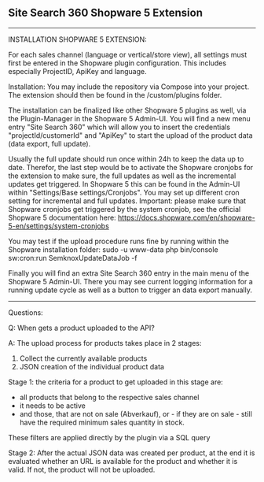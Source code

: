 ## Site Search 360 Shopware 5 Extension
***

INSTALLATION SHOPWARE 5 EXTENSION:

For each sales channel (language or vertical/store view), all settings must first be entered in the Shopware plugin configuration. This includes especially ProjectID, ApiKey and language.

Installation:
You may include the repository via Compose into your project. The extension should then be found in the /custom/plugins folder.

The installation can be finalized like other Shopware 5 plugins as well, via the Plugin-Manager in the Shopware 5 Admin-UI. You will find a new menu entry "Site Search 360" which will allow you to insert the credentials "projectId/customerId" and "ApiKey" to start the upload of the product data (data export, full update).


Usually the full update should run once within 24h to keep the data up to date. Therefor, the last step would be to activate the Shopware cronjobs for the extension to make sure, the full updates as well as the incremental updates get triggered. In Shopware 5 this can be found in the Admin-UI within "Settings/Base settings/Cronjobs". You may set up different cron setting for incremental and full updates. Important: please make sure that Shopware cronjobs get triggered by the system cronjob, see the official Shopware 5 documentation here: https://docs.shopware.com/en/shopware-5-en/settings/system-cronjobs

You may test if the upload procedure runs fine by running within the Shopware installation folder: 
    sudo -u www-data php bin/console sw:cron:run SemknoxUpdateDataJob -f

Finally you will find an extra Site Search 360 entry in the main menu of the Shopware 5 Admin-UI. There you may see current logging information for a running update cycle as well as a button to trigger an data export manually.

***
Questions:

Q: When gets a product uploaded to the API?

A: The upload process for products takes place in 2 stages:

1. Collect the currently available products
2. JSON creation of the individual product data

Stage 1: the criteria for a product to get uploaded in this stage are:

* all products that belong to the respective sales channel
* it needs to be active
* and those, that are not on sale (Abverkauf), or - if they are on sale - still have the required minimum sales quantity in stock.

These filters are applied directly by the plugin via a SQL query

Stage 2: After the actual JSON data was created per product, at the end it is evaluated whether an URL is available for the product and whether it is valid. If not, the product will not be uploaded.
